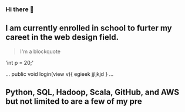 ### Hi there 👋
## I am currently enrolled in school to furter my careet in the web design field.

>I'm a blockquote

'int p = 20;'

...
public void login(view v){
egieek 
jjljkjd
}
...
 ## Python, SQL, Hadoop, Scala, GitHub, and AWS but not limited to are a few of my pre

